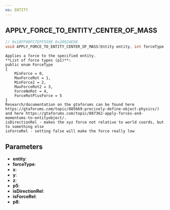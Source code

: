 ```yaml
---
ns: ENTITY
---
```

## APPLY_FORCE_TO_ENTITY_CENTER_OF_MASS

```c
// 0x18FF00FC7EFF559E 0x28924E98
void APPLY_FORCE_TO_ENTITY_CENTER_OF_MASS(Entity entity, int forceType, float x, float y, float z, BOOL p5, BOOL isDirectionRel, BOOL isForceRel, BOOL p8);
```

```
Applies a force to the specified entity.
**List of force types (p1)**:
public enum ForceType
{
    MinForce = 0,
    MaxForceRot = 1,
    MinForce2 = 2,
    MaxForceRot2 = 3,
    ForceNoRot = 4,
    ForceRotPlusForce = 5
}
Research/documentation on the gtaforums can be found here https://gtaforums.com/topic/885669-precisely-define-object-physics/) and here https://gtaforums.com/topic/887362-apply-forces-and-momentums-to-entityobject/.
isDirectionRel - makes the xyz force not relative to world coords, but to something else
isForceRel - setting false will make the force really low
```

## Parameters
* **entity**: 
* **forceType**: 
* **x**: 
* **y**: 
* **z**: 
* **p5**: 
* **isDirectionRel**: 
* **isForceRel**: 
* **p8**: 

